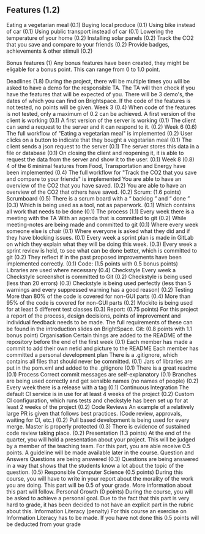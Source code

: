 ## Features (1.2)

Eating a vegetarian meal (0.1)
Buying local produce (0.1)
Using bike instead of car (0.1)
Using public transport instead of car (0.1)
Lowering the temperature of your home (0.2)
Installing solar panels (0.2)
Track the CO2 that you save and compare to your friends (0.2)
Provide badges, achievements & other stimuli (0.2)

Bonus features (1)
Any bonus features have been created, they might be eligable for a bonus point. This can
range from 0 to 1.0 point.

Deadlines (1.8)
During the project, there will be multiple times you will be asked to have a demo for the
responsible TA. The TA will then check if you have the features that will be expected of you.
There will be 3 demo's, the dates of which you can find on Brightspace. If the code of the
features is not tested, no points will be given.
Week 3 (0.4)
When code of the features is not tested, only a maximum of 0.2 can be achieved.
A first version of the client is working (0.1)
A first version of the server is working (0.1)
The client can send a request to the server and it can respond to it. (0.2)
Week 6 (0.6)
The full workflow of "Eating a vegetarian meal" is implemented (0.2)
User clicks on a button to indicate that they bought a vegetarian meal (0.1)
The client sends a json request to the server (0.1)
The server stores this data in a file or database (0.1)
On closing the client and reopening it, it is able to request the data from the
server and show it to the user. (0.1)
Week 8 (0.8)
4 of the 6 minimal features from Food, Transportation and Energy have been
implemented (0.4)
The full workflow for "Track the CO2 that you save and compare to your friends" is
implemented
You are able to have an overview of the CO2 that you have saved. (0.2)
You are able to have an overview of the CO2 that others have saved. (0.2)
Scrum: (1.6 points)
Scrumboard (0.5)
There is a scrum board with a 
“
backlog
”
 and 
“
done
”
 (0.3)
Which is being used as a tool, not as paperwork. (0.1)
Which contains all work that needs to be done (0.1)
The process (1.1)
Every week there is a meeting with the TA
With an agenda that is committed to git (0.2)
While meeting-notes are being made and committed to git (0.1)
Where every week someone else is chair (0.1)
Where everyone is asked what they did and if they have blocking issues. (0.1)
Every week a sprint plan is made in GitLab on which they explain what they will be
doing this week. (0.3)
Every week a sprint review is held, to see what can be done better, which is committed
to git (0.2)
They reflect if in the past proposed improvements have been implemented
correctly. (0.1)
Code: (1.5 points with 0.5 bonus points)
Libraries are used where necessary (0.4)
Checkstyle
Every week a Checkstyle screenshot is committed to Git (0.2)
Checkstyle is being used (less than 20 errors) (0.3)
Checkstyle is being used perfectly (less than 5 warnings and every suppressed warning
has a good reason)
 (0.2)
Testing
More than 80% of the code is covered for non-GUI parts (0.4)
More than 95% of the code is covered for non-GUI parts (0.2)
Mockito is being used for at least 5 different test classes
 (0.3)
Report: (0.75 points)
For this project a report of the process, design decisions, points of improvement and
individual feedback needs to be made. The full requirements of these can be found in the
introduction slides on BrightSpace.
Git: (0.8 points with 1.1 bonus point)
Organisation
Certain things are added to the README of the repository before the end of the first
week (0.1)
Each member has made a commit to add their own netid and picture to the
README
Each member has committed a personal development plan
There is a .gitignore, which contains all files that should never be committed. (0.1)
Jars of libraries are put in the pom.xml and added to the .gitignore (0.1)
There is a 
great readme
 (0.1)
Process
Correct commit messages are self-explanatory 
(0.1)
Branches are being used correctly and get sensible names (no names of people) (0.2)
Every week there is a release with a tag
 (0.1)
Continuous Integration
The default CI service is in use for at least 4 weeks of the project (0.2)
Custom CI configuration, which runs tests and checkstyle has been set up for at
least 2 weeks of the project
 (0.2)
Code Reviews
An example of a relatively large PR is given that follows best practices. (Code
review, approvals, waiting for CI, etc.)
 (0.2)
Pull based development is being used for every merge. Master is properly
protected
 (0.3)
There is evidence of sustained code review taking place.
 (0.2)
Presentation (1.3 points)
At the end of the quarter, you will hold a presentation about your project. This will be
judged by a member of the teaching team. For this part, you are able receive 0.5 points. A
guideline will be made available later in the course.
Question and Answers
Questions are being answered (0.3)
Questions are being answered in a way that shows that the students know a lot
about the topic of the question. (0.5)
Responsible Computer Science (0.5 points)
During this course, you will have to write in your report about the morality of the work you
are doing. This part will be 0.5 of your grade. More information about this part will follow.
Personal Growth (0 points)
During the course, you will be asked to achieve a personal goal. Due to the fact that this part
is very hard to grade, it has been decided to not have an explicit part in the rubric about
this.
Information Literacy (penalty)
For this course an exercise on Information Literacy has to be made. If you have not done this
0.5 points will be deducted from your grade

